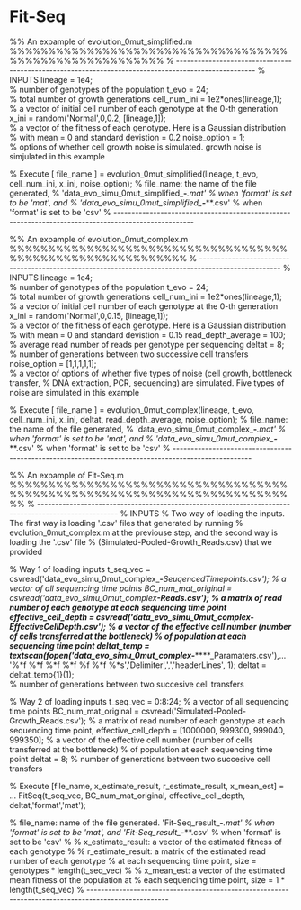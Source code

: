 # Fit-Seq
%% An expample of evolution_0mut_simplified.m %%%%%%%%%%%%%%%%%%%%%%%%%%%%%%%%%%%%%%%%%%%%%%%%%%%%%%%%
% ----------------------------------------------------------------------------------------------------
% INPUTS
lineage = 1e4;  
% number of genotypes of the population
t_evo = 24;  
% total number of growth generations
cell_num_ini = 1e2*ones(lineage,1);  
% a vector of initial cell number of each genotype at the 0-th generation
x_ini = random('Normal',0,0.2, [lineage,1]);  
% a vector of the fitness of each genotype. Here is a Gaussian distribution 
% with mean = 0 and standard devistion = 0.2
noise_option = 1;  
% options of whether cell growth noise is simulated. growth noise is simjulated in this example

% Execute
[ file_name ] = evolution_0mut_simplified(lineage, t_evo, cell_num_ini, x_ini, noise_option);
% file_name: the name of the file generated, 
% 'data_evo_simu_0mut_simplified_********-*********.mat' 
% when 'format' is set to be 'mat', and 
% 'data_evo_simu_0mut_simplified_********-*********.csv'
%  when 'format' is set to be 'csv'
% ----------------------------------------------------------------------------------------------------



%% An expample of evolution_0mut_complex.m %%%%%%%%%%%%%%%%%%%%%%%%%%%%%%%%%%%%%%%%%%%%%%%%%%%%%%%%%%%
% ----------------------------------------------------------------------------------------------------
% INPUTS
lineage = 1e4;  
% number of genotypes of the population
t_evo = 24;  
% total number of growth generations
cell_num_ini = 1e2*ones(lineage,1);  
% a vector of initial cell number of each genotype at the 0-th generation
x_ini = random('Normal',0,0.15, [lineage,1]);  
% a vector of the fitness of each genotype. Here is a Gaussian distribution 
% with mean = 0 and standard devistion = 0.15
read_depth_average = 100;  
% average read number of reads per genotype per sequencing
deltat = 8;  
% number of generations between two successive cell transfers
noise_option = [1,1,1,1,1];  
% a vector of options of whether five types of noise (cell growth, bottleneck transfer, 
% DNA extraction, PCR, sequencing) are simulated. Five types of noise are simulated in this example
                             
% Execute
[ file_name ] = evolution_0mut_complex(lineage, t_evo, cell_num_ini, x_ini, deltat, read_depth_average, noise_option);
% file_name: the name of the file generated, 
% 'data_evo_simu_0mut_complex_********-*********.mat' 
% when 'format' is set to be 'mat', and 
% 'data_evo_simu_0mut_complex_********-*********.csv'
%  when 'format' is set to be 'csv'
% ----------------------------------------------------------------------------------------------------



%% An expample of Fit-Seq.m %%%%%%%%%%%%%%%%%%%%%%%%%%%%%%%%%%%%%%%%%%%%%%%%%%%%%%%%%%%%%%%%%%%%%%%%%%
% ----------------------------------------------------------------------------------------------------
% INPUTS
% Two way of loading the inputs. The first way is loading '.csv' files that generated by running 
% evolution_0mut_complex.m at the previouse step, and the second way is loading the '.csv' file
% (Simulated-Pooled-Growth_Reads.csv) that we provided

% Way 1 of loading inputs
t_seq_vec = csvread('data_evo_simu_0mut_complex_********-*********_SeuqencedTimepoints.csv');
% a vector of all sequencing time points
BC_num_mat_original = csvread('data_evo_simu_0mut_complex_********-*********_Reads.csv');
% a matrix of read number of each genotype at each sequencing time point
effective_cell_depth = csvread('data_evo_simu_0mut_complex_********-*********_EffectiveCellDepth.csv');
% a vector of the effective cell number (number of cells transferred at the bottleneck) 
% of population at each sequencing time point
deltat_temp = textscan(fopen('data_evo_simu_0mut_complex_********-*********_Paramaters.csv'),...
    '%*f %*f %*f %*f %f %*f %*s','Delimiter',',','headerLines', 1);
deltat = deltat_temp{1}(1);   
% number of generations between two succesive cell transfers


% Way 2 of loading inputs
t_seq_vec = 0:8:24;
% a vector of all sequencing time points
BC_num_mat_original = csvread('Simulated-Pooled-Growth_Reads.csv');
% a matrix of read number of each genotype at each sequencing time point,
effective_cell_depth = [1000000, 999300, 999040, 999350];
% a vector of the effective cell number (number of cells transferred at the bottleneck) 
% of population at each sequencing time point
deltat = 8;
% number of generations between two succesive cell transfers


% Execute
[file_name, x_estimate_result, r_estimate_result, x_mean_est] = ...
    FitSeq(t_seq_vec, BC_num_mat_original, effective_cell_depth, deltat,'format','mat');

% file_name: name of the file generated. 'Fit-Seq_result_********-*********.mat'
% when 'format' is set to be 'mat', and 'Fit-Seq_result_********-*********.csv' 
% when 'format' is set to be 'csv'
%
% x_estimate_result: a vector of the estimated fitness of each genotype
%
% r_estimate_result: a matrix of the estimated read number of each genotype 
% at each sequencing time point, size = genotypes * length(t_seq_vec)
%
% x_mean_est: a vector of the estimated mean fitness of the population at 
% each sequencing time point, size = 1 * length(t_seq_vec)
% ----------------------------------------------------------------------------------------------------
